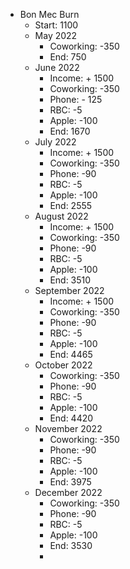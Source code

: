- Bon Mec Burn
	- Start: 1100
	- May 2022
		- Coworking: -350
		- End: 750
	- June 2022
		- Income: + 1500
		- Coworking: -350
		- Phone: - 125
		- RBC: -5
		- Apple: -100
		- End: 1670
	- July 2022
		- Income: + 1500
		- Coworking: -350
		- Phone: -90
		- RBC: -5
		- Apple: -100
		- End: 2555
	- August 2022
		- Income: + 1500
		- Coworking: -350
		- Phone: -90
		- RBC: -5
		- Apple: -100
		- End: 3510
	- September 2022
		- Income: + 1500
		- Coworking: -350
		- Phone: -90
		- RBC: -5
		- Apple: -100
		- End: 4465
	- October 2022
		- Coworking: -350
		- Phone: -90
		- RBC: -5
		- Apple: -100
		- End: 4420
	- November 2022
		- Coworking: -350
		- Phone: -90
		- RBC: -5
		- Apple: -100
		- End: 3975
	- December 2022
		- Coworking: -350
		- Phone: -90
		- RBC: -5
		- Apple: -100
		- End: 3530
		-